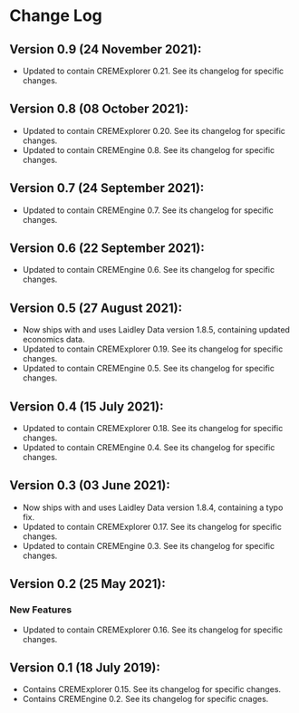 # Change Log

## Version 0.9 (24 November 2021):
* Updated to contain CREMExplorer 0.21. See its changelog for specific changes.

## Version 0.8 (08 October 2021):
* Updated to contain CREMExplorer 0.20. See its changelog for specific changes.
* Updated to contain CREMEngine 0.8. See its changelog for specific changes.

## Version 0.7 (24 September 2021):
* Updated to contain CREMEngine 0.7. See its changelog for specific changes.

## Version 0.6 (22 September 2021):
* Updated to contain CREMEngine 0.6. See its changelog for specific changes.

## Version 0.5 (27 August 2021):
* Now ships with and uses Laidley Data version 1.8.5, containing updated economics data.
* Updated to contain CREMExplorer 0.19. See its changelog for specific changes.
* Updated to contain CREMEngine 0.5. See its changelog for specific changes.

## Version 0.4 (15 July 2021):
* Updated to contain CREMExplorer 0.18. See its changelog for specific changes.
* Updated to contain CREMEngine 0.4. See its changelog for specific changes.

## Version 0.3 (03 June 2021):
* Now ships with and uses Laidley Data version 1.8.4, containing a typo fix.
* Updated to contain CREMExplorer 0.17. See its changelog for specific changes.
* Updated to contain CREMEngine 0.3. See its changelog for specific changes.

## Version 0.2 (25 May 2021):
### New Features
* Updated to contain CREMExplorer 0.16. See its changelog for specific changes.

## Version 0.1 (18 July 2019):
* Contains CREMExplorer 0.15. See its changelog for specific changes.
* Contains CREMEngine 0.2. See its changelog for specific cnages.
